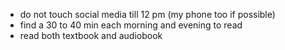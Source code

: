 - do not touch social media till 12 pm (my phone too if possible)
- find a 30 to 40 min each morning and evening to read
- read both textbook and audiobook 